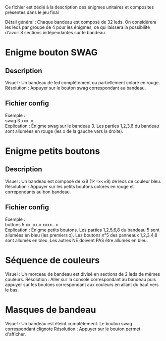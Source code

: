 Ce fichier est dédié à la description des énigmes unitaires et composites présentes dans le jeu final  

  
Détail général : Chaque bandeau est composé de 32 leds. On considérera les leds par groupe de 4 pour les énigmes, ce qui laissera la possibilité d'avoir 8 sections indépendantes sur le bandeau


# Enigme bouton SWAG

## Description  

Visuel : Un bandeau de led complétement ou partiellement coloré en rouge.  
Résolution : Appuyer sur le bouton swag correspondant au bandeau.  

## Fichier config

Exemple :  
swag 3 xxx..x..  
Explication : Énigme swag sur le bandeau 3. Les parties 1,2,3,6 du bandeau sont allumées en rouge (les x de la gauche vers la droite).




# Enigme petits boutons

## Description

Visuel : Un bandeau est composé de x/8 (1<=x<=8) de leds de couleur bleu.
Résolution : Appuyer sur les petits boutons colorés en rouge et correpondants au bon bandeau.

## Fichier config

Exemple :  
buttons 5 xx..xx.x xxxx...x  
Explication : Énigme petits boutons. Les parties 1,2,5,6,8 du bandeau 5 sont allumées en bleu (les premiers x). Les boutons n°5 des panneaux 1,2,3,4,8 sont allumés en bleu. Les autres NE doivent PAS être allumés en bleu.





# Séquence de couleurs

Visuel : Un morceau de bandeau est divisé en sections de 2 leds de mêmes couleurs.
Résolution : Aller sur la console correspondant au bandeau puis appuyer sur les boutons correspondant aux couleurs en allant du haut vers le bas.

# Masques de bandeau

Visuel : Un bandeau est éteint complétement. Le bouton swag correspondant clignote
Résolution : Appuyer sur le bouton permet d'afficher.
